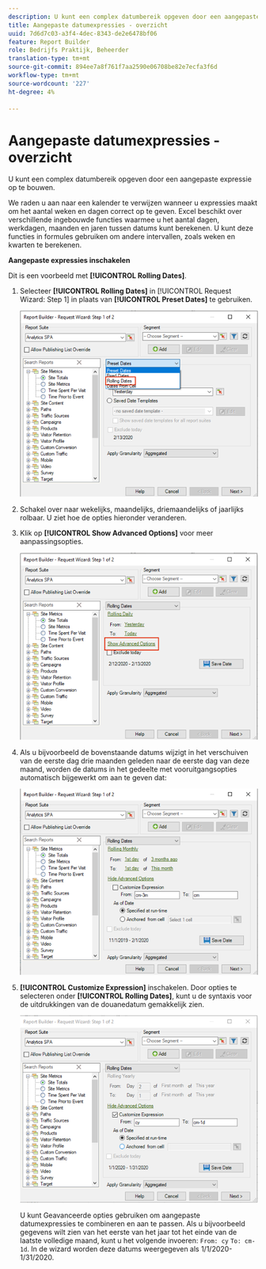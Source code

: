 ```yaml
---
description: U kunt een complex datumbereik opgeven door een aangepaste expressie op te bouwen.
title: Aangepaste datumexpressies - overzicht
uuid: 7d6d7c03-a3f4-4dec-8343-de2e6478bf06
feature: Report Builder
role: Bedrijfs Praktijk, Beheerder
translation-type: tm+mt
source-git-commit: 894ee7a8f761f7aa2590e06708be82e7ecfa3f6d
workflow-type: tm+mt
source-wordcount: '227'
ht-degree: 4%

---
```



# Aangepaste datumexpressies - overzicht

U kunt een complex datumbereik opgeven door een aangepaste expressie op te bouwen.

We raden u aan naar een kalender te verwijzen wanneer u expressies maakt om het aantal weken en dagen correct op te geven. Excel beschikt over verschillende ingebouwde functies waarmee u het aantal dagen, werkdagen, maanden en jaren tussen datums kunt berekenen. U kunt deze functies in formules gebruiken om andere intervallen, zoals weken en kwarten te berekenen.

**Aangepaste expressies inschakelen**

Dit is een voorbeeld met **[!UICONTROL Rolling Dates]**.

1. Selecteer **[!UICONTROL Rolling Dates]** in [!UICONTROL Request Wizard: Step 1] in plaats van **[!UICONTROL Preset Dates]** te gebruiken.

   ![](assets/rolldates1.png)

1. Schakel over naar wekelijks, maandelijks, driemaandelijks of jaarlijks rolbaar. U ziet hoe de opties hieronder veranderen.
1. Klik op **[!UICONTROL Show Advanced Options]** voor meer aanpassingsopties.

   ![](assets/rolldates2.png)

1. Als u bijvoorbeeld de bovenstaande datums wijzigt in het verschuiven van de eerste dag drie maanden geleden naar de eerste dag van deze maand, worden de datums in het gedeelte met vooruitgangsopties automatisch bijgewerkt om aan te geven dat:

   ![](assets/rolldatesfor3.png)

1. **[!UICONTROL Customize Expression]** inschakelen. Door opties te selecteren onder **[!UICONTROL Rolling Dates]**, kunt u de syntaxis voor de uitdrukkingen van de douanedatum gemakkelijk zien.

   ![](assets/rolldatesfor5.png)

   U kunt Geavanceerde opties gebruiken om aangepaste datumexpressies te combineren en aan te passen. Als u bijvoorbeeld gegevens wilt zien van het eerste van het jaar tot het einde van de laatste volledige maand, kunt u het volgende invoeren: `From: cy` `To: cm-1d`. In de wizard worden deze datums weergegeven als 1/1/2020-1/31/2020.
